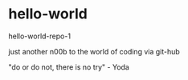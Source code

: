 # hello-world

hello-world-repo-1

just another n00b to the world of coding via git-hub

"do or do not, there is no try" - Yoda
